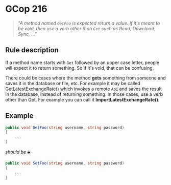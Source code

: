# GCop 216

> *"A method named `GetFoo` is expected return a value. If it's meant to be void, then use a verb other than `Get` such as Read, Download, Sync, ..."*

## Rule description

If a method name starts with `Get` followed by an upper case letter, people will expect it to return something. So if it's void, that can be confusing.

There could be cases where the method **gets** something from someone and saves it in the database or file, etc. For example it may be called GetLatestExchangeRate() which invokes a remote `Api` and saves the result in the database, instead of returning something. In those cases, use a verb other than Get. For example you can call it **ImportLatestExchangeRate()**.

## Example

```csharp
public void GetFoo(string username, string password) 
{
    ...
}
```

*should be* 🡻

```csharp
public void SetFoo(string username, string password)
{
    ...        
}
```